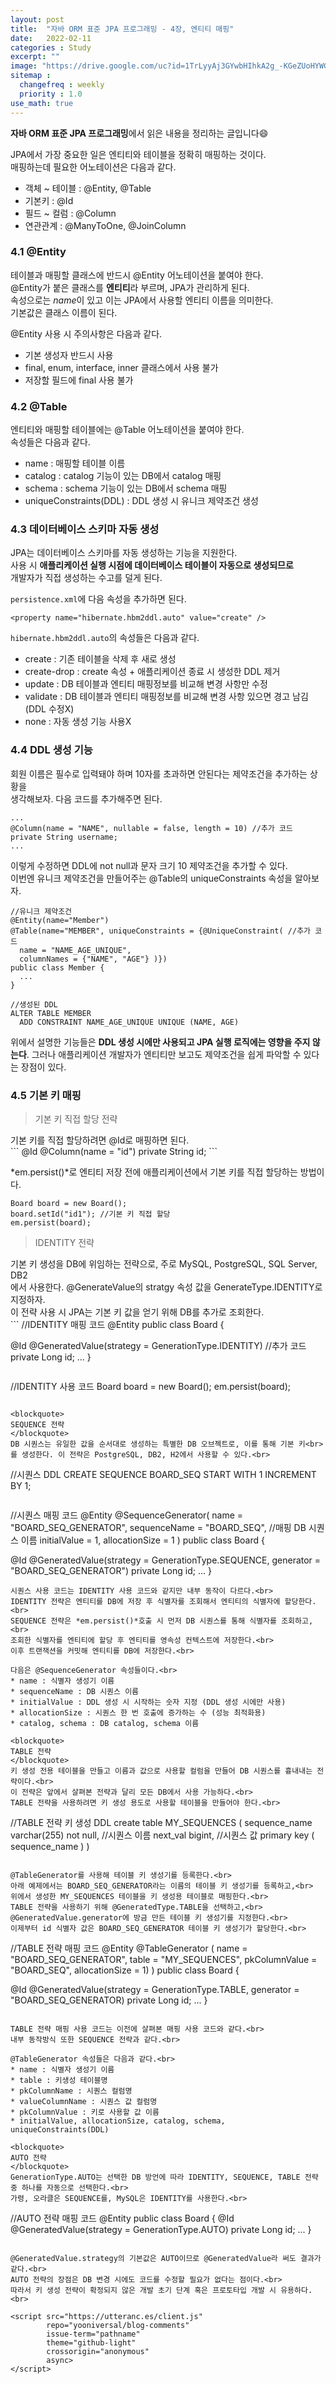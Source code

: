 ```yaml
---
layout: post
title:  "자바 ORM 표준 JPA 프로그래밍 - 4장, 엔티티 매핑"
date:   2022-02-11
categories : Study
excerpt: ""
image: "https://drive.google.com/uc?id=1TrLyyAj3GYwbHIhkA2g_-KGeZUoHYWGL"
sitemap :
  changefreq : weekly
  priority : 1.0
use_math: true
---
```


**자바 ORM 표준 JPA 프로그래밍**에서 읽은 내용을 정리하는 글입니다😄<br>

JPA에서 가장 중요한 일은 엔티티와 테이블을 정확히 매핑하는 것이다.<br>
매핑하는데 필요한 어노테이션은 다음과 같다.<br>
* 객체 ~ 테이블 : @Entity, @Table
* 기본키 : @Id
* 필드 ~ 컬럼 : @Column
* 연관관계 : @ManyToOne, @JoinColumn

### 4.1 @Entity
테이블과 매핑할 클래스에 반드시 @Entity 어노테이션을 붙여야 한다.<br>
@Entity가 붙은 클래스를 **엔티티**라 부르며, JPA가 관리하게 된다.<br>
속성으로는 *name*이 있고 이는 JPA에서 사용할 엔티티 이름을 의미한다.<br>
기본값은 클래스 이름이 된다.<br>

@Entity 사용 시 주의사항은 다음과 같다.<br>
* 기본 생성자 반드시 사용
* final, enum, interface, inner 클래스에서 사용 불가
* 저장할 필드에 final 사용 불가

### 4.2 @Table
엔티티와 매핑할 테이블에는 @Table 어노테이션을 붙여야 한다.<br>
속성들은 다음과 같다.<br>
* name : 매핑할 테이블 이름
* catalog : catalog 기능이 있는 DB에서 catalog 매핑
* schema : schema 기능이 있는 DB에서 schema 매핑
* uniqueConstraints(DDL) : DDL 생성 시 유니크 제약조건 생성

### 4.3 데이터베이스 스키마 자동 생성
JPA는 데이터베이스 스키마를 자동 생성하는 기능을 지원한다.<br>
사용 시 **애플리케이션 실행 시점에 데이터베이스 테이블이 자동으로 생성되므로**<br>
개발자가 직접 생성하는 수고를 덜게 된다.<br>

`persistence.xml`에 다음 속성을 추가하면 된다.<br>
```
<property name="hibernate.hbm2ddl.auto" value="create" />
```
`hibernate.hbm2ddl.auto`의 속성들은 다음과 같다.<br>
* create : 기존 테이블을 삭제 후 새로 생성
* create-drop : create 속성 + 애플리케이션 종료 시 생성한 DDL 제거
* update : DB 테이블과 엔티티 매핑정보를 비교해 변경 사항만 수정
* validate : DB 테이블과 엔티티 매핑정보를 비교해 변경 사항 있으면 경고 남김 (DDL 수정X)
* none : 자동 생성 기능 사용X

### 4.4 DDL 생성 기능
회원 이름은 필수로 입력돼야 하며 10자를 초과하면 안된다는 제약조건을 추가하는 상황을<br> 생각해보자. 다음 코드를 추가해주면 된다.<br>
```
...
@Column(name = "NAME", nullable = false, length = 10) //추가 코드
private String username;
...
```
이렇게 수정하면 DDL에 not null과 문자 크기 10 제약조건을 추가할 수 있다.<br>
이번엔 유니크 제약조건을 만들어주는 @Table의 uniqueConstraints 속성을 알아보자.<br>
```
//유니크 제약조건
@Entity(name="Member")
@Table(name="MEMBER", uniqueConstraints = {@UniqueConstraint( //추가 코드
  name = "NAME_AGE_UNIQUE",
  columnNames = {"NAME", "AGE"} )})
public class Member {
  ...
}
```
```
//생성된 DDL
ALTER TABLE MEMBER
  ADD CONSTRAINT NAME_AGE_UNIQUE UNIQUE (NAME, AGE)
```

위에서 설명한 기능들은 **DDL 생성 시에만 사용되고 JPA 실행 로직에는 영향을 주지 않는다**.
그러나 애플리케이션 개발자가 엔티티만 보고도 제약조건을 쉽게 파악할 수 있다는 장점이 있다.<br>

### 4.5 기본 키 매핑
<blockquote>
기본 키 직접 할당 전략
</blockquote>
기본 키를 직접 할당하려면 @Id로 매핑하면 된다.<br>
```
@Id
@Column(name = "id")
private String id;
```

*em.persist()*로 엔티티 저장 전에 애플리케이션에서 기본 키를 직접 할당하는 방법이다.<br>
```
Board board = new Board();
board.setId("id1"); //기본 키 직접 할당
em.persist(board);
```

<blockquote>
IDENTITY 전략
</blockquote>
기본 키 생성을 DB에 위임하는 전략으로, 주로 MySQL, PostgreSQL, SQL Server, DB2<br>
에서 사용한다. @GenerateValue의 stratgy 속성 값을 GenerateType.IDENTITY로 지정하자.<br>
이 전략 사용 시 JPA는 기본 키 값을 얻기 위해 DB를 추가로 조회한다.<br>
```
//IDENTITY 매핑 코드
@Entity
public class Board {
  
  @Id
  @GeneratedValue(strategy = GenerationType.IDENTITY) //추가 코드
  private Long id;
  ...
}
```
```
//IDENTITY 사용 코드
Board board = new Board();
em.persist(board);
```

<blockquote>
SEQUENCE 전략
</blockquote>
DB 시퀀스는 유일한 값을 순서대로 생성하는 특별한 DB 오브젝트로, 이를 통해 기본 키<br>
를 생성한다. 이 전략은 PostgreSQL, DB2, H2에서 사용할 수 있다.<br>
```
//시퀀스 DDL
CREATE SEQUENCE BOARD_SEQ START WITH 1 INCREMENT BY 1;
```
```
//시퀀스 매핑 코드
@Entity
@SequenceGenerator(
  name = "BOARD_SEQ_GENERATOR",
  sequenceName = "BOARD_SEQ", //매핑 DB 시퀀스 이름
  initialValue = 1,
  allocationSize = 1
)
public class Board {

  @Id
  @GeneratedValue(strategy = GenerationType.SEQUENCE,
                  generator = "BOARD_SEQ_GENERATOR")
  private Long id;
  ...
}
```
시퀀스 사용 코드는 IDENTITY 사용 코드와 같지만 내부 동작이 다르다.<br>
IDENTITY 전략은 엔티티를 DB에 저장 후 식별자를 조회해서 엔티티의 식별자에 할당한다.<br>
SEQUENCE 전략은 *em.persist()*호출 시 먼저 DB 시퀀스를 통해 식별자를 조회하고,<br>
조회한 식별자를 엔티티에 할당 후 엔티티를 영속성 컨텍스트에 저장한다.<br>
이후 트랜잭션을 커밋해 엔티티를 DB에 저장한다.<br>

다음은 @SequenceGenerator 속성들이다.<br>
* name : 식별자 생성기 이름
* sequenceName : DB 시퀀스 이름
* initialValue : DDL 생성 시 시작하는 숫자 지정 (DDL 생성 시에만 사용)
* allocationSize : 시퀀스 한 번 호출에 증가하는 수 (성능 최적화용)
* catalog, schema : DB catalog, schema 이름

<blockquote>
TABLE 전략
</blockquote>
키 생성 전용 테이블을 만들고 이름과 값으로 사용할 컬럼을 만들어 DB 시퀀스를 흉내내는 전략이다.<br>
이 전략은 앞에서 살펴본 전략과 달리 모든 DB에서 사용 가능하다.<br>
TABLE 전략을 사용하려면 키 생성 용도로 사용할 테이블을 만들어야 한다.<br>
```
//TABLE 전략 키 생성 DDL
create table MY_SEQUENCES (
  sequence_name varchar(255) not null, //시퀀스 이름
  next_val bigint,                     //시퀀스 값
  primary key ( sequence_name )
)
```

@TableGenerator를 사용해 테이블 키 생성기를 등록한다.<br>
아래 예제에서는 BOARD_SEQ_GENERATOR라는 이름의 테이블 키 생성기를 등록하고,<br>
위에서 생성한 MY_SEQUENCES 테이블을 키 생성용 테이블로 매핑한다.<br>
TABLE 전략을 사용하기 위해 @GeneratedType.TABLE을 선택하고,<br>
@GeneratedValue.generator에 방금 만든 테이블 키 생성기를 지정한다.<br>
이제부터 id 식별자 값은 BOARD_SEQ_GENERATOR 테이블 키 생성기가 할당한다.<br>
```
//TABLE 전략 매핑 코드
@Entity
@TableGenerator (
  name = "BOARD_SEQ_GENERATOR",
  table = "MY_SEQUENCES",
  pkColumnValue = "BOARD_SEQ", allocationSize = 1)
)
public class Board {

  @Id
  @GeneratedValue(strategy = GenerationType.TABLE,
    generator = "BOARD_SEQ_GENERATOR)
  private Long id;
  ...
}
```

TABLE 전략 매핑 사용 코드는 이전에 살펴본 매핑 사용 코드와 같다.<br>
내부 동작방식 또한 SEQUENCE 전략과 같다.<br>

@TableGenerator 속성들은 다음과 같다.<br>
* name : 식별자 생성기 이름
* table : 키생성 테이블명
* pkColumnName : 시퀀스 컬럼명
* valueColumnName : 시퀀스 값 컬럼명
* pkColumnValue : 키로 사용할 값 이름
* initialValue, allocationSize, catalog, schema, uniqueConstraints(DDL)

<blockquote>
AUTO 전략
</blockquote>
GenerationType.AUTO는 선택한 DB 방언에 따라 IDENTITY, SEQUENCE, TABLE 전략 중 하나를 자동으로 선택한다.<br>
가령, 오라클은 SEQUENCE를, MySQL은 IDENTITY를 사용한다.<br>
```
//AUTO 전략 매핑 코드
@Entity
public class Board {
  @Id
  @GeneratedValue(strategy = GenerationType.AUTO)
  private Long id;
  ...
}
```

@GeneratedValue.strategy의 기본값은 AUTO이므로 @GeneratedValue라 써도 결과가 같다.<br>
AUTO 전략의 장점은 DB 변경 시에도 코드를 수정할 필요가 없다는 점이다.<br>
따라서 키 생성 전략이 확정되지 않은 개발 초기 단계 혹은 프로토타입 개발 시 유용하다.<br>

<script src="https://utteranc.es/client.js"
        repo="yooniversal/blog-comments"
        issue-term="pathname"
        theme="github-light"
        crossorigin="anonymous"
        async>
</script>
